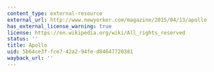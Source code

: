```yaml
---
content_type: external-resource
external_url: http://www.newyorker.com/magazine/2015/04/13/apollo
has_external_license_warning: true
license: https://en.wikipedia.org/wiki/All_rights_reserved
status: ''
title: Apollo
uid: 5b64ce3f-fce7-42a2-94fe-d84647720381
wayback_url: ''
---
```

